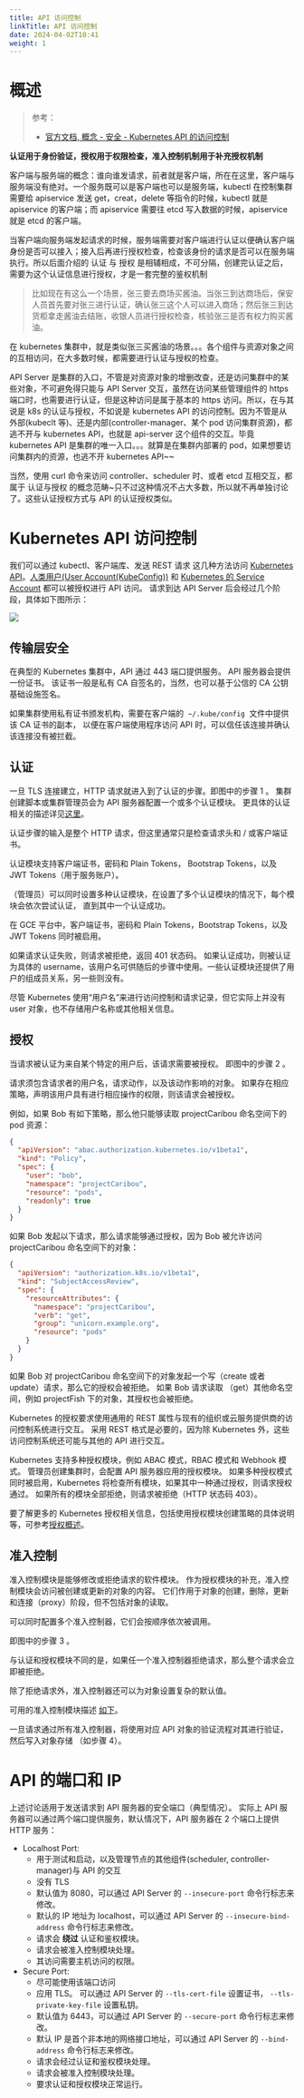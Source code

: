 ```yaml
---
title: API 访问控制
linkTitle: API 访问控制
date: 2024-04-02T10:41
weight: 1
---
```


# 概述

> 参考：
>
> - [官方文档, 概念 - 安全 - Kubernetes API 的访问控制](https://kubernetes.io/docs/concepts/security/controlling-access/)

**认证用于身份验证，授权用于权限检查，准入控制机制用于补充授权机制**

客户端与服务端的概念：谁向谁发请求，前者就是客户端，所在在这里，客户端与服务端没有绝对。一个服务既可以是客户端也可以是服务端，kubectl 在控制集群需要给 apiservice 发送 get，creat，delete 等指令的时候，kubectl 就是 apiservice 的客户端；而 apiservice 需要往 etcd 写入数据的时候，apiservice 就是 etcd 的客户端。

当客户端向服务端发起请求的时候，服务端需要对客户端进行认证以便确认客户端身份是否可以接入；接入后再进行授权检查，检查该身份的请求是否可以在服务端执行。所以后面介绍的 认证 与 授权 是相辅相成，不可分隔，创建完认证之后，需要为这个认证信息进行授权，才是一套完整的鉴权机制

> 比如现在有这么一个场景，张三要去商场买酱油。当张三到达商场后，保安人员首先要对张三进行认证，确认张三这个人可以进入商场；然后张三到达货柜拿走酱油去结账，收银人员进行授权检查，核验张三是否有权力购买酱油。

在 kubernetes 集群中，就是类似张三买酱油的场景。。。各个组件与资源对象之间的互相访问，在大多数时候，都需要进行认证与授权的检查。

API Server 是集群的入口，不管是对资源对象的增删改查，还是访问集群中的某些对象，不可避免得只能与 API Server 交互，虽然在访问某些管理组件的 https 端口时，也需要进行认证，但是这种访问是属于基本的 https 访问。所以，在与其说是 k8s 的认证与授权，不如说是 kubernetes API 的访问控制。因为不管是从外部(kubeclt 等)、还是内部(controller-manager、某个 pod 访问集群资源)，都逃不开与 kubernetes API，也就是 api-server 这个组件的交互。毕竟 kubernetes API 是集群的唯一入口。。。就算是在集群内部署的 pod，如果想要访问集群内的资源，也逃不开 kubernetes API~~

当然，使用 curl 命令来访问 controller、scheduler 时、或者 etcd 互相交互，都属于 认证与授权 的概念范畴~只不过这种情况不占大多数，所以就不再单独讨论了。这些认证授权方式与 API 的认证授权类似。

# Kubernetes API 访问控制

我们可以通过 kubectl、客户端库、发送 REST 请求 这几种方法访问 [Kubernetes API](https://kubernetes.io/docs/concepts/overview/kubernetes-api/)。[人类用户(User Account(KubeConfig))](/docs/10.云原生/Kubernetes/API%20访问控制/Authenticating(认证)/User%20Account(KubeConfig).md) 和 [Kubernetes 的 Service Account](/docs/10.云原生/Kubernetes/API%20访问控制/Authenticating(认证)/Service%20Account.md) 都可以被授权进行 API 访问。 请求到达 API Server 后会经过几个阶段，具体如下图所示：

![](https://notes-learning.oss-cn-beijing.aliyuncs.com/cvkvyz/1616118854890-e2e31942-d6ea-40a7-83d8-816abb4c136a.jpeg)

## 传输层安全

在典型的 Kubernetes 集群中，API 通过 443 端口提供服务。 API 服务器会提供一份证书。 该证书一般是私有 CA 自签名的，当然，也可以基于公信的 CA 公钥基础设施签名。

如果集群使用私有证书颁发机构，需要在客户端的  `~/.kube/config`  文件中提供该 CA 证书的副本， 以便在客户端使用程序访问 API 时，可以信任该连接并确认该连接没有被拦截。

## 认证

一旦 TLS 连接建立，HTTP 请求就进入到了认证的步骤。即图中的步骤 1 。 集群创建脚本或集群管理员会为 API 服务器配置一个或多个认证模块。 更具体的认证相关的描述详见[这里](https://kubernetes.io/docs/admin/authentication/)。

认证步骤的输入是整个 HTTP 请求，但这里通常只是检查请求头和 / 或客户端证书。

认证模块支持客户端证书，密码和 Plain Tokens， Bootstrap Tokens，以及 JWT Tokens（用于服务账户）。

（管理员）可以同时设置多种认证模块，在设置了多个认证模块的情况下，每个模块会依次尝试认证， 直到其中一个认证成功。

在 GCE 平台中，客户端证书，密码和 Plain Tokens，Bootstrap Tokens，以及 JWT Tokens 同时被启用。

如果请求认证失败，则请求被拒绝，返回 401 状态码。 如果认证成功，则被认证为具体的 username，该用户名可供随后的步骤中使用。一些认证模块还提供了用户的组成员关系，另一些则没有。

尽管 Kubernetes 使用“用户名”来进行访问控制和请求记录，但它实际上并没有 user 对象，也不存储用户名称或其他相关信息。

## 授权

当请求被认证为来自某个特定的用户后，该请求需要被授权。 即图中的步骤 2 。

请求须包含请求者的用户名，请求动作，以及该动作影响的对象。 如果存在相应策略，声明该用户具有进行相应操作的权限，则该请求会被授权。

例如，如果 Bob 有如下策略，那么他只能够读取 projectCaribou 命名空间下的 pod 资源：

```json
{
  "apiVersion": "abac.authorization.kubernetes.io/v1beta1",
  "kind": "Policy",
  "spec": {
    "user": "bob",
    "namespace": "projectCaribou",
    "resource": "pods",
    "readonly": true
  }
}
```

如果 Bob 发起以下请求，那么请求能够通过授权，因为 Bob 被允许访问 projectCaribou 命名空间下的对象：

```json
{
  "apiVersion": "authorization.k8s.io/v1beta1",
  "kind": "SubjectAccessReview",
  "spec": {
    "resourceAttributes": {
      "namespace": "projectCaribou",
      "verb": "get",
      "group": "unicorn.example.org",
      "resource": "pods"
    }
  }
}
```

如果 Bob 对 projectCaribou 命名空间下的对象发起一个写（create 或者 update）请求，那么它的授权会被拒绝。 如果 Bob 请求读取 （get）其他命名空间，例如 projectFish 下的对象，其授权也会被拒绝。

Kubernetes 的授权要求使用通用的 REST 属性与现有的组织或云服务提供商的访问控制系统进行交互。 采用 REST 格式是必要的，因为除 Kubernetes 外，这些访问控制系统还可能与其他的 API 进行交互。

Kubernetes 支持多种授权模块，例如 ABAC 模式，RBAC 模式和 Webhook 模式。 管理员创建集群时，会配置 API 服务器应用的授权模块。 如果多种授权模式同时被启用，Kubernetes 将检查所有模块，如果其中一种通过授权，则请求授权通过。 如果所有的模块全部拒绝，则请求被拒绝（HTTP 状态码 403）。

要了解更多的 Kubernetes 授权相关信息，包括使用授权模块创建策略的具体说明等，可参考[授权概述](https://kubernetes.io/docs/admin/authorization)。

## 准入控制

准入控制模块是能够修改或拒绝请求的软件模块。 作为授权模块的补充，准入控制模块会访问被创建或更新的对象的内容。 它们作用于对象的创建，删除，更新和连接（proxy）阶段，但不包括对象的读取。

可以同时配置多个准入控制器，它们会按顺序依次被调用。

即图中的步骤 3 。

与认证和授权模块不同的是，如果任一个准入控制器拒绝请求，那么整个请求会立即被拒绝。

除了拒绝请求外，准入控制器还可以为对象设置复杂的默认值。

可用的准入控制模块描述 [如下](https://kubernetes.io/docs/admin/admission-controllers/)。

一旦请求通过所有准入控制器，将使用对应 API 对象的验证流程对其进行验证，然后写入对象存储 （如步骤 4）。

# API 的端口和 IP

上述讨论适用于发送请求到 API 服务器的安全端口（典型情况）。
实际上 API 服务器可以通过两个端口提供服务，默认情况下，API 服务器在 2 个端口上提供 HTTP 服务：

- Localhost Port:
  - 用于测试和启动，以及管理节点的其他组件(scheduler, controller-manager)与 API 的交互
  - 没有 TLS
  - 默认值为 8080，可以通过 API Server 的 `--insecure-port` 命令行标志来修改。
  - 默认的 IP 地址为 localhost，可以通过 API Server 的 `--insecure-bind-address` 命令行标志来修改。
  - 请求会 **绕过** 认证和鉴权模块。
  - 请求会被准入控制模块处理。
  - 其访问需要主机访问的权限。
- Secure Port:
  - 尽可能使用该端口访问
  - 应用 TLS。 可以通过 API Server 的 `--tls-cert-file` 设置证书， `--tls-private-key-file` 设置私钥。
  - 默认值为 6443，可以通过 API Server 的 `--secure-port` 命令行标志来修改。
  - 默认 IP 是首个非本地的网络接口地址，可以通过 API Server 的 `--bind-address` 命令行标志来修改。
  - 请求会经过认证和鉴权模块处理。
  - 请求会被准入控制模块处理。
  - 要求认证和授权模块正常运行。
